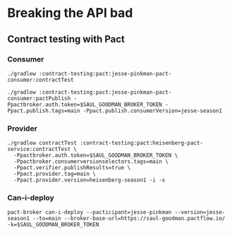 # Breaking the API bad

## Contract testing with Pact

### Consumer

```shell
./gradlew :contract-testing:pact:jesse-pinkman-pact-consumer:contractTest

./gradlew :contract-testing:pact:jesse-pinkman-pact-consumer:pactPublish -Ppactbroker.auth.token=$SAUL_GOODMAN_BROKER_TOKEN -Ppact.publish.tags=main -Ppact.publish.consumerVersion=jesse-season1
```

### Provider

```shell
./gradlew contractTest :contract-testing:pact:heisenberg-pact-service:contractTest \
  -Ppactbroker.auth.token=$SAUL_GOODMAN_BROKER_TOKEN \
  -Ppactbroker.consumerversionselectors.tags=main \
  -Ppact.verifier.publishResults=true \
  -Ppact.provider.tag=main \
  -Ppact.provider.version=heisenberg-season1 -i -s
```

### Can-i-deploy

```shell
pact-broker can-i-deploy --pacticipant=jesse-pinkman --version=jesse-season1 --to=main --broker-base-url=https://saul-goodman.pactflow.io/ -k=$SAUL_GOODMAN_BROKER_TOKEN
```